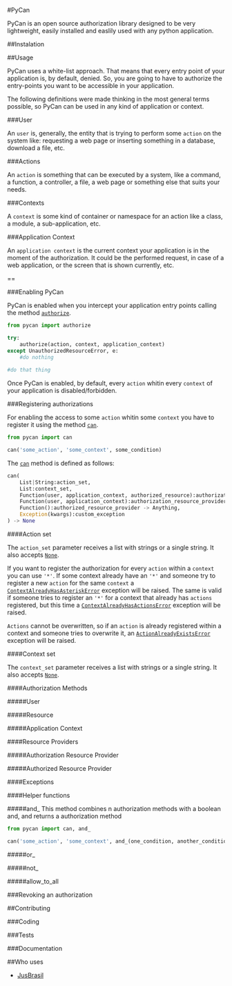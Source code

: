 #PyCan

PyCan is an open source authorization library designed to be very lightweight, easily installed and easlily used with any python application.



##Instalation

##Usage

PyCan uses a white-list approach. That means that every entry point of your application is, by default, denied. So, you are going to have to authorize the entry-points you want to be accessible in your application.

The following definitions were made thinking in the most general terms possible, so PyCan can be used in any kind of application or context.

###User

An `user` is, generally, the entity that is trying to perform some `action` on the system like: requesting a web page or inserting something in a database, download a file, etc.


###Actions

An `action` is something that can be executed by a system, like a command, a function, a controller, a file, a web page or something else that suits your needs. 


###Contexts

A `context` is some kind of container or namespace for an action like a class, a module, a sub-application, etc.


###Application Context

An `application context` is the current context your application is in the moment of the authorization. It could be the performed request, in case of a web application, or the screen that is shown currently, etc.

==



###Enabling PyCan

PyCan is enabled when you intercept your application entry points calling the method [`authorize`](https://github.com/jusbrasil/pycan/blob/master/pycan/__init__.py#L78).

```python
from pycan import authorize

try:
    authorize(action, context, application_context)
except UnauthorizedResourceError, e:
    #do nothing
  
#do that thing

```

Once PyCan is enabled, by default, every `action` whitin every `context` of your application is disabled/forbidden.


###Registering authorizations

For enabling the access to some `action` whitin some `context` you have to register it using the method [`can`](https://github.com/jusbrasil/pycan/blob/master/pycan/__init__.py#L11).

```python
from pycan import can

can('some_action', 'some_context', some_condition)
```

The [`can`](https://github.com/jusbrasil/pycan/blob/master/pycan/__init__.py#L11) method is defined as follows:

```python
can(
    List|String:action_set, 
    List:context_set, 
    Function(user, application_context, authorized_resource):authorization -> Boolean, 
    Function(user, application_context):authorization_resource_provider -> Anything, 
    Function():authorized_resource_provider -> Anything, 
    Exception(kwargs):custom_exception
) -> None
```

####Action set

The `action_set` parameter receives a list with strings or a single string. It also accepts [`None`](http://docs.python.org/2/library/constants.html#None).

If you want to register the authorization for every `action` within a `context` you can use `'*'`.
If some context already have an `'*'` and someone try to register a new `action` for the same `context` a [`ContextAlreadyHasAsteriskError`](https://github.com/jusbrasil/pycan/blob/master/pycan/__init__.py#L36) exception will be raised. 
The same is valid if someone tries to register an `'*'` for a context that already has `actions` registered, but this time a [`ContextAlreadyHasActionsError`](https://github.com/jusbrasil/pycan/blob/master/pycan/exceptions.py#L31) exception will be raised.

`Actions` cannot be overwritten, so if an `action` is already registered within a context and someone tries to overwrite it, an [`ActionAlreadyExistsError`](https://github.com/jusbrasil/pycan/blob/master/pycan/exceptions.py#L21) exception will be raised.

####Context set

The `context_set` parameter receives a list with strings or a single string. It also accepts [`None`](http://docs.python.org/2/library/constants.html#None).


 
####Authorization Methods
 
#####User

#####Resource

#####Application Context

####Resource Providers

#####Authorization Resource Provider

#####Authorized Resource Provider

####Exceptions


####Helper functions

#####and_
This method combines n authorization methods with a boolean and, and returns a authorization method

```python
from pycan import can, and_

can('some_action', 'some_context', and_(one_condition, another_condition))
```

#####or_

#####not_

#####allow_to_all

###Revoking an authorization

##Contributing

###Coding

###Tests

###Documentation

##Who uses

* [JusBrasil](http://www.jusbrasil.com.br)
